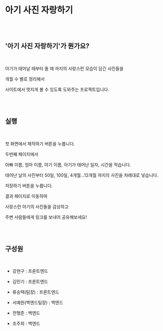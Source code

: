 # 아기 사진 자랑하기
<br/><br/>

## '아기 사진 자랑하기'가 뭔가요?


<br/>

아기가 태어날 때부터 돌 때 까지의 사랑스런 모습이 담긴 사진들을



개월 수 별로 정리해서



사이트에서 멋지게 볼 수 있도록 도와주는 프로젝트입니다.


<br/><br/>

## 실행 

<br/>

첫 화면에서 제작하기 버튼을 누릅니다.



두번쨰 페이지에서


아빠 이름, 엄마 이름, 아기 이름, 아기가 태어난 일자, 시간을 적습니다.


태어난 날의 사진부터 50일, 100일, 4개월...12개월 까지의 사진을 차례대로 넣습니다.


저장하기 버튼을 누릅니다.



결과 페이지로 이동하여 


사랑스런 아기의 사진들을 감상하고 



주변 사람들에게 링크를 보내어 공유해보세요!

<br/><br/>


## 구성원
<br/>


* 강현구 : 프론트엔드

* 김민기 : 프론트엔드

* 류승택(팀장) : 프론트엔드

* 서예원(백엔드팀장) : 백엔드

* 전형준 : 백엔드

* 조주희 : 백엔드

